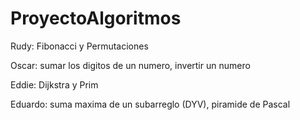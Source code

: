 # ProyectoAlgoritmos

Rudy: Fibonacci y Permutaciones

Oscar:  sumar los digitos de un numero,  invertir un numero

Eddie: Dijkstra y Prim

Eduardo: suma maxima de un subarreglo (DYV), piramide de Pascal
